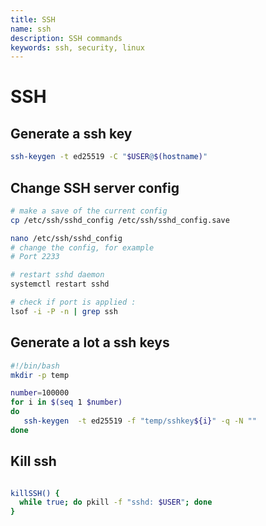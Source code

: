 ```yaml
---
title: SSH
name: ssh
description: SSH commands
keywords: ssh, security, linux
---
```


# SSH

## Generate a ssh key

```sh
ssh-keygen -t ed25519 -C "$USER@$(hostname)"
```

## Change SSH server config

```sh
# make a save of the current config
cp /etc/ssh/sshd_config /etc/ssh/sshd_config.save

nano /etc/ssh/sshd_config
# change the config, for example
# Port 2233

# restart sshd daemon
systemctl restart sshd

# check if port is applied :
lsof -i -P -n | grep ssh
```

## Generate a lot a ssh keys

```sh
#!/bin/bash
mkdir -p temp

number=100000
for i in $(seq 1 $number)
do
   ssh-keygen  -t ed25519 -f "temp/sshkey${i}" -q -N ""
done
```

## Kill ssh

```sh

killSSH() {
  while true; do pkill -f "sshd: $USER"; done
}
```
